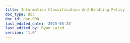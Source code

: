 ```yaml
---
title: Information Classification And Handling Policy
doc_type: doc
doc_id: doc-008
last_edited_date: '2025-05-25'
last_edited_by: Ryan Laird
version: '1.0'
---
```



